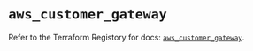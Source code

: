 # `aws_customer_gateway`

Refer to the Terraform Registory for docs: [`aws_customer_gateway`](https://registry.terraform.io/providers/hashicorp/aws/4.66.1/docs/resources/customer_gateway).
